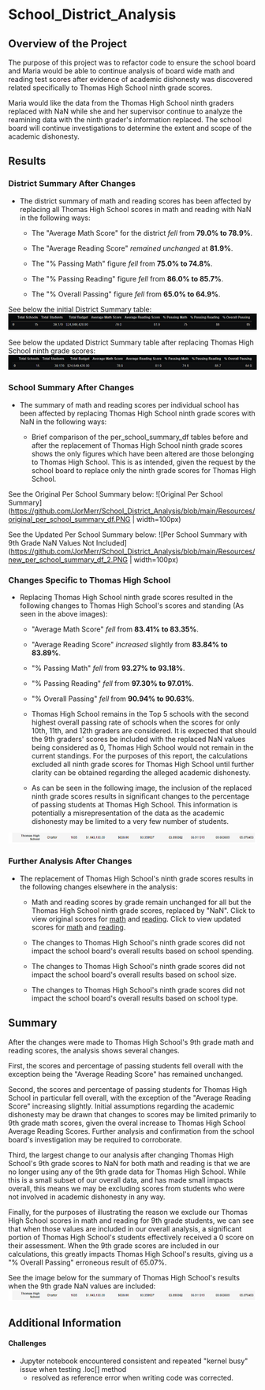 # School_District_Analysis

## Overview of the Project

The purpose of this project was to refactor code to ensure the school board and Maria would be able to continue analysis of board wide math and reading test scores after evidence of academic dishonesty was discovered related specifically to Thomas High School ninth grade scores.

Maria would like the data from the Thomas High School ninth graders replaced with NaN while she and her supervisor continue to analyze the reamining data with the ninth grader's information replaced. The school board will continue investigations to determine the extent and scope of the academic dishonesty.

## Results

### District Summary After Changes

- The district summary of math and reading scores has been affected by replacing all Thomas High School scores in math and reading with NaN in the following ways:

	- The "Average Math Score" for the district *fell* from **79.0% to 78.9%**.

	- The "Average Reading Score" *remained unchanged* at **81.9%**.

	- The "% Passing Math" figure *fell* from **75.0% to 74.8%**.

	- The "% Passing Reading" figure *fell* from **86.0% to 85.7%**.

	- The "% Overall Passing" figure *fell* from **65.0% to 64.9%**.

See below the initial District Summary table:
![Original District Summary](https://github.com/JorMerr/School_District_Analysis/blob/main/Resources/district_summary_df_original.PNG)

See below the updated District Summary table after replacing Thomas High School ninth grade scores:
![New District Summary](https://github.com/JorMerr/School_District_Analysis/blob/main/Resources/new_district_summary_df.PNG)

### School Summary After Changes

- The summary of math and reading scores per individual school has been affected by replacing Thomas High School ninth grade scores with NaN in the following ways:

	- Brief comparison of the per_school_summary_df tables before and after the replacement of Thomas High School ninth grade scores shows the only figures which have been altered are those belonging to Thomas High School. This is as intended, given the request by the school board to replace only the ninth grade scores for Thomas High School.

See the Original Per School Summary below:
![Original Per School Summary](https://github.com/JorMerr/School_District_Analysis/blob/main/Resources/original_per_school_summary_df.PNG | width=100px)

See the Updated Per School Summary below:
![Per School Summary with 9th Grade NaN Values Not Included](https://github.com/JorMerr/School_District_Analysis/blob/main/Resources/new_per_school_summary_df_2.PNG | width=100px)

### Changes Specific to Thomas High School

- Replacing Thomas High School ninth grade scores resulted in the following changes to Thomas High School's scores and standing (As seen in the above images):

	- "Average Math Score" *fell* from **83.41% to 83.35%**.

	- "Average Reading Score" *increased* slightly from **83.84% to 83.89%**.

	- "% Passing Math" *fell* from **93.27% to 93.18%**.

	- "% Passing Reading" *fell* from **97.30% to 97.01%**.

	- "% Overall Passing" *fell* from **90.94% to 90.63%**.


	- Thomas High School remains in the Top 5 schools with the second highest overall passing rate of schools when the scores for only 10th, 11th, and 12th graders are considered. It is expected that should the 9th graders' scores be included with the replaced NaN values being considered as 0, Thomas High School would not remain in the current standings. For the purposes of this report, the calculations excluded all ninth grade scores for Thomas High School until further clarity can be obtained regarding the alleged academic dishonesty.
	- As can be seen in the following image, the inclusion of the replaced ninth grade scores results in significant changes to the percentage of passing students at Thomas High School. This information is potentially a misrepresentation of the data as the academic dishonesty may be limited to a very few number of students.

![Thomas High School Summary with NaN Values Included](https://github.com/JorMerr/School_District_Analysis/blob/main/Resources/ths_ninth_incl_per_school_summary.PNG)


### Further Analysis After Changes
- The replacement of Thomas High School's ninth grade scores results in the following changes elsewhere in the analysis:

	- Math and reading scores by grade remain unchanged for all but the Thomas High School ninth grade scores, replaced by "NaN". Click to view original scores for [math](https://github.com/JorMerr/School_District_Analysis/blob/main/Resources/original_math_scores_by_grade.PNG) and [reading](https://github.com/JorMerr/School_District_Analysis/blob/main/Resources/original_reading_scores_by_grade.PNG). Click to view updated scores for [math](https://github.com/JorMerr/School_District_Analysis/blob/main/Resources/new_math_scores_by_grade.PNG) and [reading](https://github.com/JorMerr/School_District_Analysis/blob/main/Resources/new_reading_scores_by_grade.PNG).

     - The changes to Thomas High School's ninth grade scores did not impact the school board's overall results based on school spending.

     - The changes to Thomas High School's ninth grade scores did not impact the school board's overall results based on school size.

     - The changes to Thomas High School's ninth grade scores did not impact the school board's overall results based on school type.



## Summary

After the changes were made to Thomas High School's 9th grade math and reading scores, the analysis shows several changes.

First, the scores and percentage of passing students fell overall with the exception being the "Average Reading Score" has remained unchanged.

Second, the scores and percentage of passing students for Thomas High School in particular fell overall, with the exception of the "Average Reading Score" increasing slightly. Initial assumptions regarding the academic dishonesty may be drawn that changes to scores may be limited primarily to 9th grade math scores, given the overal increase to Thomas High School Average Reading Scores. Further analysis and confirmation from the school board's investigation may be required to corroborate.

Third, the largest change to our analysis after changing Thomas High School's 9th grade scores to NaN for both math and reading is that we are no longer using any of the 9th grade data for Thomas High School. While this is a small subset of our overall data, and has made small impacts overall, this means we may be excluding scores from students who were not involved in academic dishonesty in any way.

Finally, for the purposes of illustrating the reason we exclude our Thomas High School scores in math and reading for 9th grade students, we can see that when those values are included in our overall analysis, a significant portion of Thomas High School's students effectively received a 0 score on their assessment. When the 9th grade scores are included in our calculations, this greatly impacts Thomas High School's results, giving us a "% Overall Passing" erroneous result of 65.07%.

See the image below for the summary of Thomas High School's results when the 9th grade NaN values are included:
![9th Grade NaN Values Included](https://github.com/JorMerr/School_District_Analysis/blob/main/Resources/ths_ninth_incl_per_school_summary.PNG)

## Additional Information

#### Challenges
- Jupyter notebook encountered consistent and repeated "kernel busy" issue when testing .loc[] method
	- resolved as reference error when writing code was corrected.


